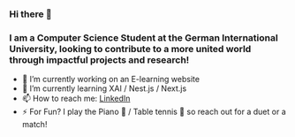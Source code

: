 ### Hi there 👋
### I am a Computer Science Student at the German International University, looking to contribute to a more united world through impactful projects and research!

- 🔭 I’m currently working on an E-learning website
- 🌱 I’m currently learning XAI / Nest.js / Next.js
- 📫 How to reach me: [LinkedIn](www.linkedin.com/in/alaa--ashraf/)
- ⚡ For Fun? I play the Piano 🎹 / Table tennis 🏓 so reach out for a duet or a match!
